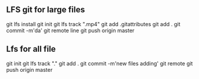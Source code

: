 ## LFS git for large files

git lfs install 
git init
git lfs track ".mp4"
git add .gitattributes
git add .
git commit -m'da'
git remote line
git push origin master

## Lfs for all file
git init
git lfs track "."
git add .
git commit -m'new files adding'
git remote
git push origin master

